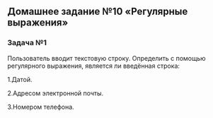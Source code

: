 ## Домашнее задание №10 «Регулярные выражения»

### Задача №1

<p>Пользователь вводит текстовую строку. Определить с
помощью регулярного выражения, является ли
введённая строка:</p>
<p>1.Датой.</p>
<p>2.Адресом электронной почты.</p>
<p>3.Номером телефона.</p>
